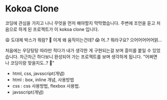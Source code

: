 # Kokoa Clone


코딩에 관심을 가지고 나니 무엇을 먼저 해야할지 막막했습니다.
주변에 조언을 듣고 처음으로 하게 된 프로젝트가 이 kokoa clone 입니다.

😩 도대체 박스가 뭐람?
🤯 이게 왜 움직이는건데?
😱 어..? 뭐라구요? 으어어어어어얽...

처음에는 우당탕탕 따라만 적다가 내가 생각한 게 구현되는걸 보며 흥미를 붙일 수 있었습니다.
차근차근 하다보니 완성되어 가는 프로젝트를 보며 생각하게 됩니다.
"어쩌면 나 코딩이랑 맞을지도..? 🤔"

<title>이런걸 배웠습니다.</title>
<ul>
  <li>html, css, javsscript(개념)</li>
  <li>html : box, inline 개념, 사용방법</li>
  <li>css : css 사용방법, flexbox 사용법.</li>
  <li>javsscript(개념)</li>
</ul>
